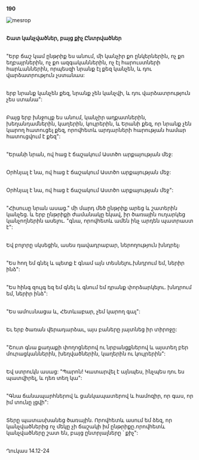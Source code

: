**190**

![mesrop](https://volamar.ru/audio_video/foto/01/detbible/B396.BMP)

\
**Շատ կանչվածներ, բայց քիչ Ընտրվածներ**

\
"Երբ ճաշ կամ ընթրիք ես անում, մի կանչիր քո ընկերներին, ոչ քո եղբայրներին, ոչ քո ազգականներին, ոչ էլ հարուստների հարևաններին, որպեսզի նրանք էլ քեզ կանչեն, և դու վարձատրություն չստանաս:

\
երբ նրանք կանչեն քեզ, նրանք չեն կանչվի, և դու վարձատրություն չես ստանա":

\
Բայց երբ խնջույք ես անում, կանչիր աղքատներին, խեղանդամներին, կաղերին, կույրերին, և Երանի քեզ, որ նրանք չեն կարող հատուցել քեզ, որովհետև արդարների հարության համար հատուցվում է քեզ":

\
"Երանի նրան, ով հաց է ճաշակում Աստծո արքայության մեջ:

\
Oրհնյալ է նա, ով հաց է ճաշակում Աստծո արքայության մեջ:

\
Oրհնյալ է նա, ով հաց է ճաշակում Աստծո արքայության մեջ":

\
"Հիսուսը նրան ասաց." մի մարդ մեծ ընթրիք արեց և շատերին կանչեց. և երբ ընթրիքի ժամանակը եկավ, իր ծառային ուղարկեց կանչողներին ասելու. "գնա, որովհետև ամեն ինչ արդեն պատրաստ է":

\
Եվ բոլորը սկսեցին, ասես դավադրաբար, ներողություն խնդրել։

\
"Ես հող եմ գնել և պետք է գնամ այն տեսնելու.խնդրում եմ, ներիր ինձ":

\
"Ես հինգ զույգ եզ եմ գնել և գնում եմ դրանք փորձարկելու. խնդրում եմ, ներիր ինձ":

\
"Ես ամուսնացա և, Հետևաբար, չեմ կարող գալ":

\
Եւ երբ ծառան վերադարձաւ, այս բաները յայտնեց իր տիրոջը:

\
"Շուտ գնա քաղաքի փողոցներով ու նրբանցքներով և այստեղ բեր մուրացկաններին, խեղվածներին, կաղերին ու կույրերին":

\
Եվ ստրուկն ասաց:
"Պարոն! Կատարվել է այնպես, ինչպես դու ես պատվիրել, և դեռ տեղ կա":

\
"Գնա ճանապարհներով և ցանկապատերով և համոզիր, որ գաս, որ իմ տունը լցվի":

\
Տերը պատասխանեց ծառային. Որովհետև ասում եմ ձեզ, որ կանչվածներից ոչ մեկը չի ճաշակի իմ ընթրիքը.որովհետև կանչվածները շատ են, բայց ընտրյալները ՝ քիչ":

\
Ղուկաս 14.12-24
